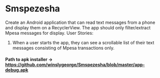 # Smspezesha

Create an Android application that can read text messages from a phone and display them on a
RecyclerView. The app should only filter/extract Mpesa messages for display.
User Stories:
1. When a user starts the app, they can see a scrollable list of their text messages
consisting of Mpesa transactions only.

#### Path to apk installer -> https://github.com/winslygeorge/Smspezesha/blob/master/app-debug.apk

